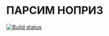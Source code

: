 # ПАРСИМ НОПРИЗ 

[![Build status](https://ci.appveyor.com/api/projects/status/uinbo4h6e6fvxgg0?svg=true)](https://ci.appveyor.com/project/bugagi67/nopriz-parse)